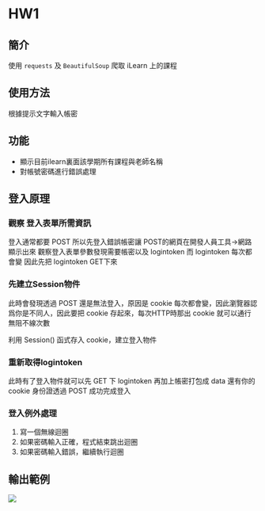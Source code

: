 # HW1

## 簡介
 使用 `requests` 及 `BeautifulSoup` 爬取 iLearn 上的課程

## 使用方法
根據提示文字輸入帳密

## 功能
* 顯示目前ilearn裏面該學期所有課程與老師名稱
* 對帳號密碼進行錯誤處理

## 登入原理

### 觀察 登入表單所需資訊
登入通常都要 POST 所以先登入錯誤帳密讓 POST的網頁在開發人員工具->網路顯示出來
觀察登入表單參數發現需要帳密以及 logintoken
而 logintoken 每次都會變
因此先把 logintoken GET下來

### 先建立Session物件
此時會發現透過 POST 還是無法登入，原因是 cookie 每次都會變，因此瀏覽器認爲你是不同人，因此要把 cookie 存起來，每次HTTP時那出 cookie 就可以通行無阻不線次數

利用 Session() 函式存入 cookie，建立登入物件

### 重新取得logintoken
此時有了登入物件就可以先 GET 下 logintoken
再加上帳密打包成 data 還有你的 cookie 身份證透過 POST 成功完成登入

### 登入例外處理
1. 寫一個無線迴圈
2. 如果密碼輸入正確，程式結束跳出迴圈
3. 如果密碼輸入錯誤，繼續執行迴圈

##  輸出範例
   ![](https://i.imgur.com/bl87ZDG.jpg)

